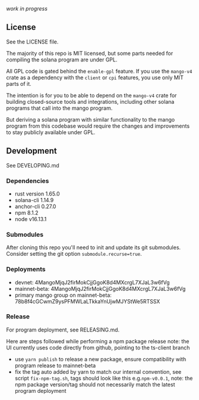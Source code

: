 _work in progress_

## License

See the LICENSE file.

The majority of this repo is MIT licensed, but some parts needed for compiling
the solana program are under GPL.

All GPL code is gated behind the `enable-gpl` feature. If you use the `mango-v4`
crate as a dependency with the `client` or `cpi` features, you use only MIT
parts of it.

The intention is for you to be able to depend on the `mango-v4` crate for
building closed-source tools and integrations, including other solana programs
that call into the mango program.

But deriving a solana program with similar functionality to the mango program
from this codebase would require the changes and improvements to stay publicly
available under GPL.

## Development

See DEVELOPING.md

### Dependencies

- rust version 1.65.0
- solana-cli 1.14.9
- anchor-cli 0.27.0
- npm 8.1.2
- node v16.13.1

### Submodules

After cloning this repo you'll need to init and update its git submodules.
Consider setting the git option `submodule.recurse=true`.

### Deployments

- devnet: 4MangoMjqJ2firMokCjjGgoK8d4MXcrgL7XJaL3w6fVg
- mainnet-beta: 4MangoMjqJ2firMokCjjGgoK8d4MXcrgL7XJaL3w6fVg
- primary mango group on mainnet-beta: 78b8f4cGCwmZ9ysPFMWLaLTkkaYnUjwMJYStWe5RTSSX

### Release

For program deployment, see RELEASING.md.

Here are steps followed while performing a npm package release
note: the UI currently uses code directly from github, pointing to the ts-client branch

- use `yarn publish` to release a new package, ensure compatibility with program release to mainnet-beta
- fix the tag auto added by yarn to match our internal convention, see script `fix-npm-tag.sh`, tags should look like this e.g.`npm-v0.0.1`, note: the npm package version/tag should not necessarily match the latest program deployment
